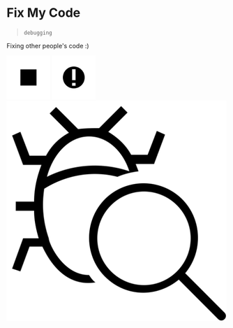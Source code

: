 # Fix My Code
> `debugging`  

Fixing other people's code :)

<div>
    <div algin="center" style="display: inline;" >
        <img src="./img/debug-stop.svg" width="100px" />
        <img src="./img/debug.svg" width="100px" />
    </div>
    <img src="./img/debug-script.svg" />
</div>
